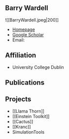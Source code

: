 ## Barry Wardell

![[BarryWardell.jpeg|200]]

- [Homepage](https://www.barrywardell.net)
- [Google Scholar](https://scholar.google.com/citations?user=cVov8IsAAAAJ&hl=en)
- Email: 

## Affiliation

- University College Dublin

## Publications

## Projects

- [[Llama Thorn]]
- [[Einstein Toolkit]]
- [[Cactus]]
- [[Kranc]]
- SimulationTools